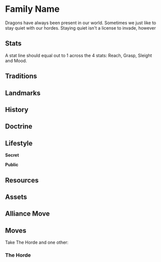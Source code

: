 # Family Name

Dragons have always been present in our world. Sometimes we just like to stay quiet with our hordes. Staying quiet isn't a license to invade, however

## Stats

A stat line should equal out to 1 across the 4 stats: Reach, Grasp, Sleight and Mood.

## Traditions

## Landmarks

## History

## Doctrine

## Lifestyle

**Secret**

**Public**

## Resources

## Assets

## Alliance Move

## Moves

Take The Horde and one other:

### The Horde
